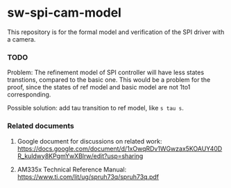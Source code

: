 # sw-spi-cam-model

This repository is for the formal model and verification of the SPI driver with a camera.

### TODO
Problem: The refinement model of SPI controller will have less states transtions, compared to the basic one. This would be a problem for the proof, since the states of ref model and basic model are not 1to1 corresponding.

Possible solution: add tau transition to ref model, like `s tau s`.

### Related documents
1. Google document for discussions on related work: https://docs.google.com/document/d/1xOwqRDv1WGwzax5KOAUY40DR_kuldwy8KPgmYwXBlrw/edit?usp=sharing

2. AM335x Technical Reference Manual: https://www.ti.com/lit/ug/spruh73q/spruh73q.pdf


